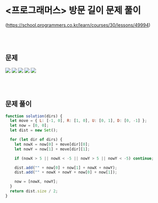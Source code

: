 # <프로그래머스> 방문 길이 문제 풀이

(https://school.programmers.co.kr/learn/courses/30/lessons/49994)

<br/>
<br/>

## 문제

<a href="#"><img src="https://github.com/eunbaming/TIL_JS-CodingTest/assets/110072947/9ce54661-c4bf-4c6f-b41e-c940f18e08d1"/></a>
<a href="#"><img src="https://github.com/eunbaming/TIL_JS-CodingTest/assets/110072947/f3829761-e5d6-43cf-834a-43065879b591"/></a>
<a href="#"><img src="https://github.com/eunbaming/TIL_JS-CodingTest/assets/110072947/a7637a4e-6574-4052-bf38-1cb2126032f3"/></a>
<a href="#"><img src="https://github.com/eunbaming/TIL_JS-CodingTest/assets/110072947/1e21c48e-7233-460c-8066-ebe3fdb056f1"/></a>
<a href="#"><img src="https://github.com/eunbaming/TIL_JS-CodingTest/assets/110072947/69324dc3-4537-475f-b629-7867ecfa22f9"/></a>

<br/>
<br/>

## 문제 풀이

```javascript
function solution(dirs) {
  let move = { L: [-1, 0], R: [1, 0], U: [0, 1], D: [0, -1] };
  let now = [0, 0];
  let dist = new Set();

  for (let dir of dirs) {
    let nowX = now[0] + move[dir][0];
    let nowY = now[1] + move[dir][1];

    if (nowX > 5 || nowX < -5 || nowY > 5 || nowY < -5) continue;

    dist.add("" + now[0] + now[1] + nowX + nowY);
    dist.add("" + nowX + nowY + now[0] + now[1]);

    now = [nowX, nowY];
  }
  return dist.size / 2;
}
```
